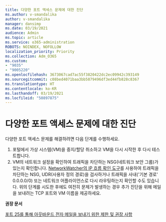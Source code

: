 ```yaml
---
title: 다양한 포트 액세스 문제에 대한 진단
ms.author: v-smandalika
author: v-smandalika
manager: dansimp
ms.date: 03/19/2021
audience: Admin
ms.topic: article
ms.service: o365-administration
ROBOTS: NOINDEX, NOFOLLOW
localization_priority: Priority
ms.collection: Adm_O365
ms.custom:
- "9035"
- "9005220"
ms.openlocfilehash: 3673067cad7ac55f3820422dc2ec09942c393149
ms.sourcegitcommit: c08bed4071baa3bb5879496df3ed44fb828c8367
ms.translationtype: HT
ms.contentlocale: ko-KR
ms.lasthandoff: 03/19/2021
ms.locfileid: "50897875"
---
```

# <a name="diagnostics-for-different-ports-access-issues"></a>다양한 포트 액세스 문제에 대한 진단

다양한 포트 액세스 문제를 해결하려면 다음 단계를 수행하세요.

1. 포털에서 가상 시스템(VM)을 중지/할당 취소하고 VM을 다시 시작한 후 다시 테스트합니다. 
2. VM의 네트워크 설정을 확인하여 트래픽을 차단하는 NSG(네트워크 보안 그룹)가 있는지 확인합니다. [NetworkWatcher의 IP 흐름 확인 도구](https://docs.microsoft.com/azure/network-watcher/network-watcher-ip-flow-verify-overview?WT.mc_id=Portal-Microsoft_Azure_Support)를 사용하여 트래픽을 차단하는 NSG, UDR(사용자 정의 경로)을 검사하거나 트래픽을 사내('기본 경로' 0.0.0.0/0) 또는 네트워크 어플라이언스로 다시 라우팅하는지 확인할 수도 있습니다.
위의 단계를 시도한 후에도 여전히 문제가 발생하는 경우 추가 진단을 위해 메일을 보내려는 TCP 포트와 VM 이름을 제공하세요.

**권장 문서**

[포트 25를 통해 아웃바운드 전자 메일을 보내기 위한 제한 및 권장 사항](https://docs.microsoft.com/azure/virtual-network/troubleshoot-outbound-smtp-connectivity)